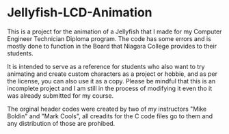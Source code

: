 # Jellyfish-LCD-Animation
This is a project for the animation of a Jellyfish that I made for my Computer Engineer Technician Diploma program. The code has some errors and is mostly done to function in the Board that Niagara College provides to their students.

It is intended to serve as a reference for students who also want to try animating and create custom characters as a project or hobbie, and as per the license, you can also use it as a copy. Please be mindful that this is an incomplete project and I am still in the process of modifying it even tho it was already submitted for my course.

The orginal header codes were created by two of my instructors "Mike Boldin" and "Mark Cools", all creadits for the C code files go to them and any distribution of those are prohibed.
